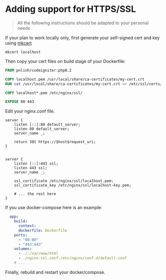 # Adding support for HTTPS/SSL

> All the following instructions should be adapted to your personal needs

If your plan to work locally only, first generate your self-signed cert and key using [mkcert](https://github.com/FiloSottile/mkcert)

```shell
mkcert localhost
```

Then copy your cert files on build stage of your Dockerfile:

```Dockerfile
FROM pnlinh/codeigniter:php8.2

COPY localhost.pem /usr/local/share/ca-certificates/my-cert.crt
RUN cat /usr/local/share/ca-certificates/my-cert.crt >> /etc/ssl/certs/ca-certificates.crt

COPY localhost*.pem /etc/nginx/ssl/

EXPOSE 80 443

```

Edit your nginx.conf file.


```nginx
server {
    listen [::]:80 default_server;
    listen 80 default_server;
    server_name _;

    return 301 https://$host$request_uri;
}


server {
    listen [::]:443 ssl;
    listen 443 ssl;
    server_name _;
  
    ssl_certificate /etc/nginx/ssl/localhost.pem;
    ssl_certificate_key /etc/nginx/ssl/localhost-key.pem;

    # ... the rest here
}
```

If you use docker-compose here is an example:

```yaml
  app:
    build:
      context: .
      dockerfile: Dockerfile
    ports: 
      - "80:80"
      - "443:443"
    volumes:
      - ./:/var/www/html
      - ./nginx-ssl.conf:/etc/nginx/conf.d/default.conf
    # ...
```

Finally, rebuild and restart your docker/compose.
